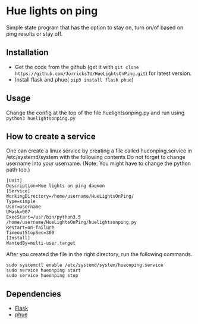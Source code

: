 # Hue lights on ping
Simple state program that has the option to stay on, turn on/of based on
ping results or stay off.

## Installation

- Get the code from the github (get it with `git clone https://github.com/JorricksTU/HueLightsOnPing.git`) for latest version.
- Install flask and phue(
`
pip3 install flask phue
`)

## Usage
Change the config at the top of the file huelightsonping.py and run using
`python3 huelightsonping.py`

## How to create a service
One can create a linux service by creating a file called hueonping.service in /etc/systemd/system with the following contents
Do not forget to change username into your username.
(Note: You might have to change the python path too.)
``` linux
[Unit]
Description=Hue lights on ping daemon
[Service]
WorkingDirectory=/home/username/HueLightsOnPing/
Type=simple
User=username
UMask=007
ExecStart=/usr/bin/python3.5 /home/username/HueLightsOnPing/huelightsonping.py
Restart=on-failure
TimeoutStopSec=300
[Install]
WantedBy=multi-user.target
```

After you created the file in the right directory, run the following commands.
```linux
sudo systemctl enable /etc/systemd/system/hueonping.service
sudo service hueonping start
sudo service hueonping stop
```
## Dependencies
- [Flask](http://flask.pocoo.org/)
- [phue](https://github.com/studioimaginaire/phue)